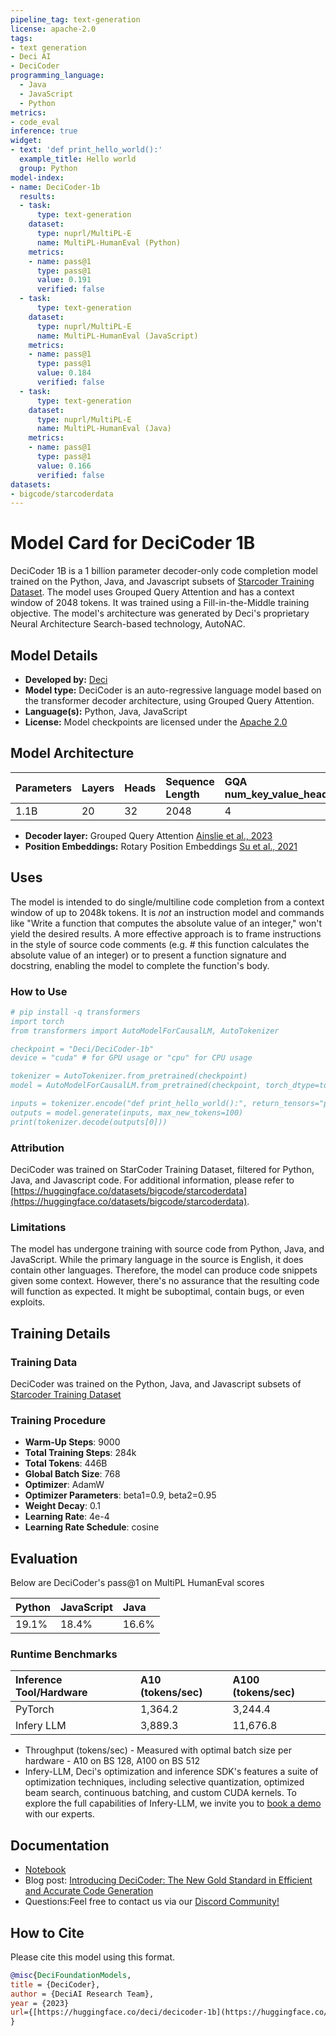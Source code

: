 ```yaml
---
pipeline_tag: text-generation
license: apache-2.0
tags:
- text generation
- Deci AI
- DeciCoder
programming_language:
  - Java
  - JavaScript
  - Python
metrics:
- code_eval
inference: true
widget:
- text: 'def print_hello_world():'
  example_title: Hello world
  group: Python
model-index:
- name: DeciCoder-1b
  results:
  - task:
      type: text-generation
    dataset:
      type: nuprl/MultiPL-E
      name: MultiPL-HumanEval (Python)
    metrics:
    - name: pass@1
      type: pass@1
      value: 0.191
      verified: false
  - task:
      type: text-generation
    dataset:
      type: nuprl/MultiPL-E
      name: MultiPL-HumanEval (JavaScript)
    metrics:
    - name: pass@1
      type: pass@1
      value: 0.184
      verified: false
  - task:
      type: text-generation
    dataset:
      type: nuprl/MultiPL-E
      name: MultiPL-HumanEval (Java)
    metrics:
    - name: pass@1
      type: pass@1
      value: 0.166
      verified: false
datasets:
- bigcode/starcoderdata
---
```


# Model Card for DeciCoder 1B

DeciCoder 1B is a 1 billion parameter decoder-only code completion model
trained on the Python, Java, and Javascript subsets of [Starcoder Training Dataset](https://huggingface.co/datasets/bigcode/starcoderdata).
The model uses Grouped Query Attention and has a context window of 2048
tokens. It was trained using a Fill-in-the-Middle training objective. The model's
architecture was generated by Deci's proprietary Neural Architecture
Search-based technology, AutoNAC.

## Model Details

- **Developed by:** [Deci](https://deci.ai/)
- **Model type:** DeciCoder is an auto-regressive language model based on the transformer decoder architecture, using Grouped Query Attention.
- **Language(s):** Python, Java, JavaScript
- **License:** Model checkpoints are licensed under the [Apache 2.0](https://www.apache.org/licenses/LICENSE-2.0)

## Model Architecture

| Parameters | Layers | Heads  | Sequence Length  | GQA num_key_value_heads  | Hidden Size  |
|:----------|:----------|:----------|:----------|:----------|:----------|
| 1.1B    | 20    | 32    | 2048   | 4  | 2048 |  |


- **Decoder layer:** Grouped Query Attention [Ainslie et al., 2023](https://arxiv.org/abs/2305.13245)
- **Position Embeddings:** Rotary Position Embeddings [Su et al., 2021](https://arxiv.org/abs/2104.09864)

## Uses

The model is intended to do single/multiline code completion from a
context window of up to 2048k tokens. It is *not* an instruction model
and commands like \"Write a function that computes the absolute value of
an integer,\" won't yield the desired results. A more effective approach
is to frame instructions in the style of source code comments (e.g. \#
this function calculates the absolute value of an integer) or to present
a function signature and docstring, enabling the model to complete the
function's body.

### How to Use

```bibtex
# pip install -q transformers
import torch
from transformers import AutoModelForCausalLM, AutoTokenizer

checkpoint = "Deci/DeciCoder-1b"
device = "cuda" # for GPU usage or "cpu" for CPU usage

tokenizer = AutoTokenizer.from_pretrained(checkpoint)
model = AutoModelForCausalLM.from_pretrained(checkpoint, torch_dtype=torch.bfloat16, trust_remote_code=True).to(device)

inputs = tokenizer.encode("def print_hello_world():", return_tensors="pt").to(device)
outputs = model.generate(inputs, max_new_tokens=100)
print(tokenizer.decode(outputs[0]))
```

### Attribution

DeciCoder was trained on StarCoder Training Dataset, filtered for
Python, Java, and Javascript code. For additional information, please
refer to [https://huggingface.co/datasets/bigcode/starcoderdata](https://huggingface.co/datasets/bigcode/starcoderdata).

### Limitations

The model has undergone training with source code from Python, Java, and
JavaScript. While the primary language in the source is English, it does
contain other languages. Therefore, the model can produce code snippets
given some context. However, there\'s no assurance that the resulting
code will function as expected. It might be suboptimal, contain bugs, or
even exploits.

## Training Details

### Training Data

DeciCoder was trained on the Python, Java, and Javascript subsets of [Starcoder Training Dataset](https://huggingface.co/datasets/bigcode/starcoderdata)


### Training Procedure 

- **Warm-Up Steps**: 9000
- **Total Training Steps**: 284k
- **Total Tokens**: 446B
- **Global Batch Size**: 768
- **Optimizer**: AdamW
- **Optimizer Parameters**: beta1=0.9, beta2=0.95
- **Weight Decay**: 0.1
- **Learning Rate**: 4e-4
- **Learning Rate Schedule**: cosine

## Evaluation

Below are DeciCoder's pass@1 on MultiPL HumanEval scores

| Python | JavaScript | Java  |
|:----------|:----------|:----------|
| 19.1%    | 18.4%    | 16.6%    |


### Runtime Benchmarks

|Inference Tool/Hardware | A10 (tokens/sec) |A100 (tokens/sec) |
|:----------|:----------|:----------|
| PyTorch  | 1,364.2 | 3,244.4 |
| Infery LLM | 3,889.3   | 11,676.8  |

- Throughput (tokens/sec) - Measured with optimal batch size per hardware - A10 on BS 128, A100 on BS 512
- Infery-LLM, Deci's optimization and inference SDK's features a suite of optimization techniques, including selective quantization, optimized beam search, continuous batching, and custom CUDA kernels. To explore the full capabilities of Infery-LLM, we invite you to [book a demo](https://deci.ai/infery-llm-book-a-demo/?utm_campaign=repos&utm_source=hugging-face&utm_medium=model-card&utm_content=decicoder-1b) with our experts.

## Documentation

- [Notebook](https://colab.research.google.com/drive/1JCxvBsWCZKHfIcHSMVf7GZCs3ClMQPjs)
- Blog post: [Introducing DeciCoder: The New Gold Standard in Efficient and Accurate Code Generation](https://deci.ai/blog/decicoder-efficient-and-accurate-code-generation-llm/?utm_campaign=repos&utm_source=hugging-face&utm_medium=model-card&utm_content=decicoder-1b)
- Questions:Feel free to contact us via our [Discord Community!](https://discord.com/invite/p9ecgRhDR8/)

## How to Cite

Please cite this model using this format.

```bibtex
@misc{DeciFoundationModels,
title = {DeciCoder},
author = {DeciAI Research Team},
year = {2023}
url={[https://huggingface.co/deci/decicoder-1b](https://huggingface.co/deci/decicoder-1b)},
}
```